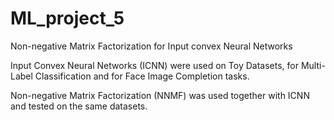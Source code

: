 # ML_project_5
Non-negative Matrix Factorization for Input convex Neural Networks

Input Convex Neural Networks (ICNN) were used on Toy Datasets, for Multi-Label Classification and for Face Image Completion tasks.

Non-negative Matrix Factorization (NNMF) was used together with ICNN and tested on the same datasets.
